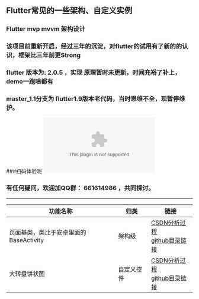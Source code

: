 ## Flutter常见的一些架构、自定义实例

###  Flutter mvp mvvm 架构设计

### 该项目前重新开启，经过三年的沉淀，对flutter的试用有了新的的认识，框架比三年前更Strong
### flutter 版本为: 2.0.5 ，实现 原理暂时未更新，时间充裕了补上，demo一跑啥都有
### master_1.1分支为 flutter1.9版本老代码，当时思维不全，现暂停维护。

###扫码体验呢
![image](https://raw.githubusercontent.com/385841539/flutter_BaseWidget/master/file/app-release.apk)




### 有任何疑问，欢迎加QQ群： 661614986 ，共同探讨。
--------------------------

|功能名称|归类|链接|
|------|-------|--------|
|页面基类，类比于安卓里面的BaseActivity|架构级|[CSDN分析过程](https://blog.csdn.net/iamdingruihaha/article/details/88319883)<br>[github目录链接](https://github.com/385841539/flutter_BaseWidget/blob/master/readme/READMEForBasePage.md)|
|大转盘饼状图|自定义控件|[CSDN分析过程](https://blog.csdn.net/iamdingruihaha/article/details/100828106)<br>[github目录链接](https://github.com/385841539/flutter_BaseWidget/tree/master_1.1/lib/widget/piechart)|
